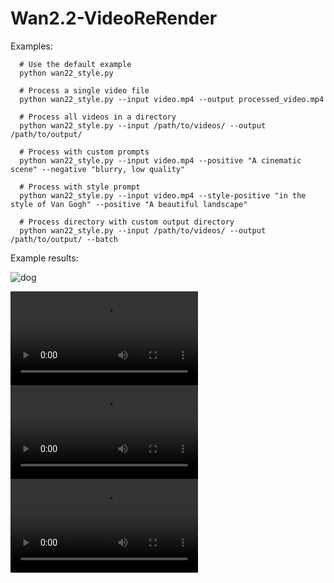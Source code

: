 # Wan2.2-VideoReRender

Examples:

```
  # Use the default example
  python wan22_style.py

  # Process a single video file
  python wan22_style.py --input video.mp4 --output processed_video.mp4
  
  # Process all videos in a directory
  python wan22_style.py --input /path/to/videos/ --output /path/to/output/
  
  # Process with custom prompts
  python wan22_style.py --input video.mp4 --positive "A cinematic scene" --negative "blurry, low quality"
  
  # Process with style prompt
  python wan22_style.py --input video.mp4 --style-positive "in the style of Van Gogh" --positive "A beautiful landscape"
  
  # Process directory with custom output directory
  python wan22_style.py --input /path/to/videos/ --output /path/to/output/ --batch
```

Example results:

![dog](https://cdn.openart.ai/workflow_thumbnails/AfjGcZUOHfgKmNUiv1RK/gif_Uv2JAkyM_1759047750755_raw.gif)

<video controls>
  <source src="https://cdn.openart.ai/workflow_thumbnails/AfjGcZUOHfgKmNUiv1RK/video_cXmzdrta_1759039932523_raw.mp4" type="video/mp4">
</video>

<video controls>
  <source src="https://cdn.openart.ai/workflow_thumbnails/AfjGcZUOHfgKmNUiv1RK/video_ZnkSJDiZ_1759039932435_raw.mp4" type="video/mp4">
</video>

<video controls>
  <source src="https://cdn.openart.ai/workflow_thumbnails/AfjGcZUOHfgKmNUiv1RK/video_3lLDJdP-_1759098438021_raw.mp4" type="video/mp4">
</video>
